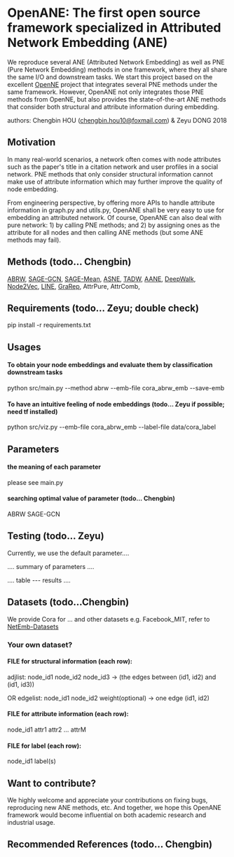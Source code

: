 # OpenANE: The first open source framework specialized in Attributed Network Embedding (ANE)
We reproduce several ANE (Attributed Network Embedding) as well as PNE (Pure Network Embedding) methods in one framework, where they all share the same I/O and downstream tasks. We start this project based on the excellent [OpenNE](https://github.com/thunlp/OpenNE) project that integrates several PNE methods under the same framework. However, OpenANE not only integrates those PNE methods from OpenNE, but also provides the state-of-the-art ANE methods that consider both structural and attribute information during embedding.

authors: Chengbin HOU (chengbin.hou10@foxmail.com) & Zeyu DONG 2018

## Motivation
In many real-world scenarios, a network often comes with node attributes such as the paper's title in a citation network and user profiles in a social network. PNE methods that only consider structural information cannot make use of attribute information which may further improve the quality of node embedding. 

From engineering perspective, by offering more APIs to handle attribute information in graph.py and utils.py, OpenANE shall be very easy to use for embedding an attributed network. Of course, OpenANE can also deal with pure network: 1) by calling PNE methods; and 2) by assigning ones as the attribute for all nodes and then calling ANE methods (but some ANE methods may fail).

## Methods (todo... Chengbin)
[ABRW](https://github.com/houchengbin/ABRW),
[SAGE-GCN](https://github.com/williamleif/GraphSAGE),
[SAGE-Mean](https://github.com/williamleif/GraphSAGE),
[ASNE](https://github.com/lizi-git/ASNE),
[TADW](https://github.com/thunlp/OpenNE),
[AANE](https://github.com/xhuang31/AANE_Python),
[DeepWalk](https://github.com/thunlp/OpenNE),
[Node2Vec](https://github.com/thunlp/OpenNE),
[LINE](https://github.com/thunlp/OpenNE),
[GraRep](https://github.com/thunlp/OpenNE),
AttrPure,
AttrComb,

## Requirements (todo... Zeyu; double check)
pip install -r requirements.txt

## Usages
#### To obtain your node embeddings and evaluate them by classification downstream tasks
python src/main.py --method abrw --emb-file cora_abrw_emb --save-emb
#### To have an intuitive feeling of node embeddings (todo... Zeyu if possible; need tf installed)
python src/viz.py --emb-file cora_abrw_emb --label-file data/cora_label

## Parameters
#### the meaning of each parameter
please see main.py
#### searching optimal value of parameter (todo... Chengbin)
ABRW
SAGE-GCN

## Testing (todo... Zeyu)
Currently, we use the default parameter....

.... summary of parameters ....

.... table --- results ....


## Datasets (todo...Chengbin)
We provide Cora for ... and other datasets e.g. Facebook_MIT, refer to [NetEmb-Datasets](https://github.com/houchengbin/NetEmb-datasets)

### Your own dataset?
#### FILE for structural information (each row):
adjlist: node_id1 node_id2 node_id3 -> (the edges between (id1, id2) and (id1, id3)) 

OR edgelist: node_id1 node_id2 weight(optional) -> one edge (id1, id2)
#### FILE for attribute information (each row):
node_id1 attr1 attr2 ... attrM

#### FILE for label (each row):
node_id1 label(s)

## Want to contribute?
We highly welcome and appreciate your contributions on fixing bugs, reproducing new ANE methods, etc. And together, we hope this OpenANE framework would become influential on both academic research and industrial usage.

## Recommended References (todo... Chengbin)
